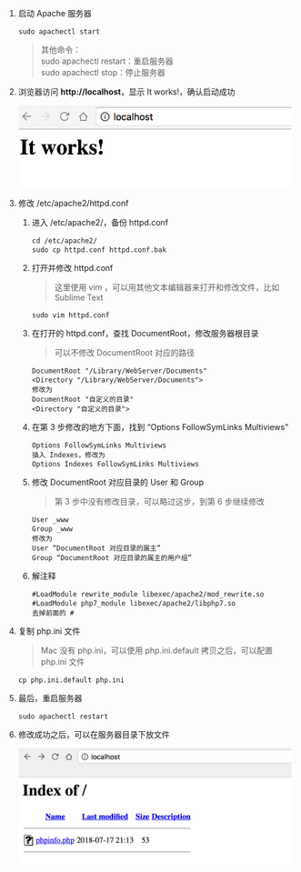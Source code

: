 1. 启动 Apache 服务器

    ```
    sudo apachectl start
    ```

    > 其他命令：  
    > sudo apachectl restart：重启服务器  
    > sudo apachectl stop：停止服务器
    
2. 浏览器访问 __http://localhost__，显示 It works!，确认启动成功

    ![](../assets/images/itWorks.png)

3. 修改 /etc/apache2/httpd.conf
    1. 进入 /etc/apache2/，备份 httpd.conf

        ```
        cd /etc/apache2/
        sudo cp httpd.conf httpd.conf.bak
        ```

    2. 打开并修改 httpd.conf

        > 这里使用 vim ，可以用其他文本编辑器来打开和修改文件，比如 Sublime Text  
        
        ```
        sudo vim httpd.conf
        ```

    3. 在打开的 httpd.conf，查找 DocumentRoot，修改服务器根目录

        > 可以不修改 DocumentRoot 对应的路径

        ```        
        DocumentRoot "/Library/WebServer/Documents"
        <Directory "/Library/WebServer/Documents">
        修改为
        DocumentRoot "自定义的目录"
        <Directory "自定义的目录">
        ```

    4. 在第 3 步修改的地方下面，找到 “Options FollowSymLinks Multiviews”

        ```
        Options FollowSymLinks Multiviews
        插入 Indexes，修改为
        Options Indexes FollowSymLinks Multiviews
        ```

    5. 修改 DocumentRoot 对应目录的 User 和 Group
    
        > 第 3 步中没有修改目录，可以略过这步，到第 6 步继续修改

        ```
        User _www
        Group _www
        修改为
        User “DocumentRoot 对应目录的属主”
        Group “DocumentRoot 对应目录的属主的用户组”
        ```
    
    6. 解注释

        ```
        #LoadModule rewrite_module libexec/apache2/mod_rewrite.so
        #LoadModule php7_module libexec/apache2/libphp7.so
        去掉前面的 #
        ```

4. 复制 php.ini 文件

    > Mac 没有 php.ini，可以使用 php.ini.default
    > 拷贝之后，可以配置 php.ini 文件

    ```
    cp php.ini.default php.ini
    ```

5. 最后，重启服务器

    ```
    sudo apachectl restart
    ```

6. 修改成功之后，可以在服务器目录下放文件

    ![](../assets/images/localhostDS.png)
